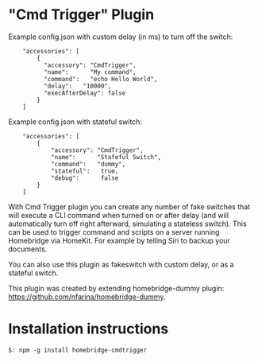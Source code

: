 # "Cmd Trigger" Plugin

Example config.json with custom delay (in ms) to turn off the switch:

```
    "accessories": [
        {
          "accessory": "CmdTrigger",
          "name":      "My command",
          "command":   "echo Hello World",
          "delay":   "10000",
          "execAfterDelay": false
        }
    ]

```

Example config.json with stateful switch:

```
    "accessories": [
	    {
	        "accessory": "CmdTrigger",
	        "name":      "Stafeful Switch",
	        "command":   "dummy",
	        "stateful":   true,
	        "debug":      false
	    }
    ]
```

With Cmd Trigger plugin you can create any number of fake switches that will execute a CLI command when turned on or after delay (and will automatically turn off right afterward, simulating a stateless switch). This can be used to trigger command and scripts on a server running Homebridge via HomeKit. For example by telling Siri to backup your documents.

You can also use this plugin as fakeswitch with custom delay, or as a stateful switch.

This plugin was created by extending homebridge-dummy plugin: https://github.com/nfarina/homebridge-dummy.

# Installation instructions

```
$: npm -g install homebridge-cmdtrigger
```
